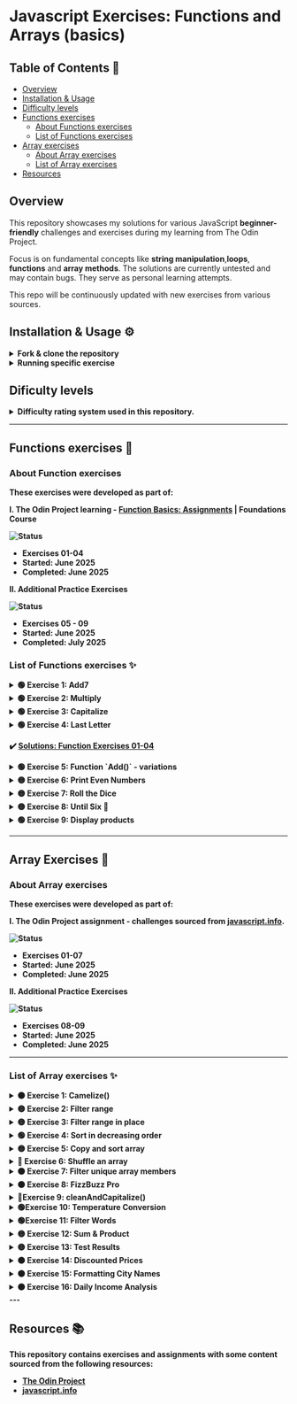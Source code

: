 # Javascript Exercises: Functions and Arrays (basics)

## Table of Contents 📖

- [Overview](#overview)
- [Installation & Usage](#installation--usage)
- [Difficulty levels](#dificulty-levels)
- [Functions exercises](#functions-exercises)
  - [About Functions exercises](#about-functions-exercises)
  - [List of Functions exercises](#list-of-functions-exercises)
- [Array exercises](#array-exercises)
  - [About Array exercises](#about-array-exercises)
  - [List of Array exercises](#list-of-array-exercises)
- [Resources](#resources)

## Overview

This repository showcases my solutions for various JavaScript **beginner-friendly** challenges and exercises during my learning from The Odin Project.

Focus is on fundamental concepts like **string manipulation**,**loops**, **functions** and **array methods**.
The solutions  are currently untested and may contain bugs. They serve as personal learning attempts.

This repo will be continuously updated with new exercises from various sources.

## Installation & Usage ⚙️

<details>
  <summary><strong> Fork & clone the repository</strong></summary>

 1. **Fork**

  Begin by forking this repository to your own GitHub account. Click the 'Fork' button on the top right of this page.

2. **Clone**

  Open your terminal or command prompt and run the following command to clone the repository to your local machine:

  ```bash
    git clone https://github.com/dinruz/js-exercises-functions-arrays.git
  ``` 
</details>

<details>
  <summary><strong>Running specific exercise</strong></summary>

* Navigate to the project directory: 

 ```bash
    cd js-exercises-functions-arrays/array-exercises
  ```
* or you can run any exercise file using Node.js. For example, to run the `01_camelize.js` array exercise:

  ```bash
    node array-exercises/01_camelize.js
  ```
</details>

## Dificulty levels

<details>
<summary><strong> Difficulty rating system used in this repository.<strong></summary> 


🟢 **Very Easy**

These tasks are perfect for first steps. 
They focus on basic syntax and direct instruction execution, requiring minimal complex thought.

🟡  **Easy**

These tasks involve connecting a few basic concepts or applying simple logic.
They might include variables, conditions, or straightforward loops.

🟠 **Medium**	

These tasks present a moderate challenge for beginners. 
They combine several fundamental ideas and might involve slightly more complex logic or basic array manipulations.

🔴  **Hard**	

These tasks are more complex and require combining multiple concepts or more involved algorithms. 
They are still approachable but might demand more time and iteration.
 </details>

---

## Functions exercises 🧩

### About Function exercises

These exercises were developed as part of:

**I. The Odin Project learning** - [Function Basics: Assignments](https://www.theodinproject.com/lessons/foundations-function-basics#assignment) | Foundations Course

![Status](https://img.shields.io/badge/Status-Complete-brightgreen)

  * Exercises  01-04
  * Started:   June 2025 
  * Completed: June 2025

**II. Additional Practice Exercises**

![Status](https://img.shields.io/badge/Status-In%20Progress-yellow)

  * Exercises  05 - 09
  * Started:   June 2025 
  * Completed: July 2025


### List of Functions exercises ✨

<details>
  <summary><strong>🟢 Exercise 1: Add7</strong></summary>

  Write a function called `add7()` that takes one number and returns that number + 7.
  Write function and test the output with `console.log``.

</details>

<details>
  <summary><strong>🟢 Exercise 2: Multiply</strong></summary>

Write a function called `multiply()` that takes 2 numbers and returns their product.
Write function and test the output with `console.log`.

</details>

<details>
  <summary><strong>🟢 Exercise 3: Capitalize</strong></summary>

Write a function called `capitalize()` that takes a string and returns that string with only the first letter capitalized. 
Make sure that it can take strings that are lowercase, UPPERCASE or BoTh.

</details>

<details>
  <summary><strong>🟢 Exercise 4: Last Letter </strong></summary>
  

Write a function called `lastLetter()` that takes a string and returns the very last letter of that string. 

```javascript
   lastLetter('abcd'); // should return: 'd' 
```
</details>

  ✔️ [Solutions: Function Exercises 01-04](./functions-exercises/basicFunctions.js)

<details>
  <summary><strong>🟢 Exercise 5: Function `Add()` - variations </strong></summary>
  
I. Write a function `add(num1, num2)` that returns the result. Use only 'return'.

II. Write similar function `addStore(num3,num4)` and store the result in a new variable 'total'. Print the value of the total variable to the console.

III. Write this function as arrow function - `addArrow(num5,num6)`.

  ✔️ [Solution: Add.js](./functions-exercises/05_fnAdd.js) 

</details>

<details>
  <summary><strong>🟡 Exercise 6: Print Even Numbers</strong></summary>
  
Write a function `printEvenNumbers(start, end)`.

Within this function, use a `for loop` to print all even numbers between start and end (inclusive of start and end if they are even). Finally, call the function with the range 1-15.

  ✔️ [Solution: PrintEven.js](./functions-exercises/06_fnPrintEven.js) 

</details>

<details>
  <summary><strong>🟡 Exercise 7: Roll the Dice</strong></summary>
  
Write a function `getDiceNumber(time)`. Argument represents the total number of times a standard dice should be rolled. Print the roll's sequence number and the result of that roll to the console.

Call the function which should roll the dice 8 times.

  ✔️ [Solution: rollDice.js](./functions-exercises/07_rollDice.js) 

</details>

<details>
  <summary><strong>🟡 Exercise 8: Until Six 🎲</strong></summary>
  
Write a function `getUntilSix()` and call it. It should simulate rolling a die repeatedly until the number 6 is rolled.

  ✔️ [Solution: getUntilSix.js](./functions-exercises/08_getUntilSix.js) 
 </details>

<details>
  <summary><strong>🟢 Exercise 9: Display products</strong></summary>
  
Write a function `displayProduct()` for displaying perfumery products. It takes a `name` (mandatory string) and `price` (optional number, defaults to '0.00 EUR'). If the product is complimentary, it's a free item and you should input only its name. However, the function must always print both the name and price, regardless of whether it's free or not.

Call the function twice:

```javascript
 displayProduct('Java Eau de Parfum', 150)   
 displayProduct('Scripted body lotion - sample') 
```

  * [Solution: displayProduct.js](./functions-exercises/09_displayProduct.js) 
 </details>

---

## Array Exercises 🧩

### About Array exercises


These exercises were developed as part of:

**I. The Odin Project assignment** - challenges sourced from [javascript.info](https://javascript.info/array-methods#tasks).

![Status](https://img.shields.io/badge/Status-Complete-brightgreen)

  * Exercises  01-07
  * Started:   June 2025
  * Completed: June 2025

**II. Additional Practice Exercises**

![Status](https://img.shields.io/badge/Status-In%20Progress-yellow)

  * Exercises  08-09
  * Started:   June 2025
  * Completed: June 2025

---

### List of Array exercises ✨

<details>
  <summary><strong>🟠 Exercise 1: Camelize()</strong></summary>

  Write the function `camelize(str)` that changes dash-separated words like “my-short-string” into camel-cased “myShortString”. That is: removes all dashes, each word after dash becomes uppercased. 
  
  Examples:

```javascript
camelize("background-color") == 'backgroundColor';
camelize("list-style-image") == 'listStyleImage';
camelize("-webkit-transition") == 'WebkitTransition';
```

✔️ [Solution: Camelize.js](./array-exercises/01_camelize.js)

</details>

<details>
  <summary><strong>🟡 Exercise 2: Filter range</strong></summary>

  Write a function `filterRange(arr, a, b)` that gets an array `arr`, looks for elements with values higher or equal to a and lower or equal to b and return a result as an array.
  For instance:

```javascript
let arr = [5, 3, 8, 1];
let filtered = filterRange(arr, 1, 4);
alert( filtered ); // 3,1 (matching values)
// alert( arr ); // 5,3,8,1 (not modified)
```

 ✔️ [Solution: filterRange.js](./array-exercises/02_filterRange.js)

</details>

<details>
  <summary><strong>🟡 Exercise 3: Filter range in place </strong></summary>
  
   Write a function `filterRangeInPlace(arr, a, b)` that gets an array `arr` and removes from it all values except those that are between a and b. The test is: 'a ≤ arr[i] ≤ b'.

  The function should only modify the array. It should not return anything.

```javascript
let arr = [5, 3, 8, 1];
filterRangeInPlace(arr, 1, 4); // removed the numbers except from 1 to 4
// alert( arr ); // [3, 1]
```

 ✔️ [Solution: filterRangeInPlace.js](./array-exercises/03_filterRangeInPlace.js)</p>
</details>

<details>
  <summary><strong>🟢 Exercise 4: Sort in decreasing order </strong></summary>
  

  ```javascript
let arr = [5, 2, 1, -10, 8];
// ... 
  alert( arr ); // 8, 5, 2, 1, -10
  ```

[Solution: sortInDecreasingOrder.js](./array-exercises/04_sortInDecreasingOrder.js)
</details>

<details>
  <summary><strong>🟡 Exercise 5: Copy and sort array</strong></summary>


  We have an array of strings 'arr'. We’d like to have a sorted copy of it, but keep arr unmodified.

  Create a function `copySorted(arr)` that returns such a copy.

```javascript
let arr = ["HTML", "JavaScript", "CSS"];
let sorted = copySorted(arr);
alert( sorted ); // CSS, HTML, JavaScript
// alert( arr ); // HTML, JavaScript, CSS (no changes)
```
 
  ✔️ [Solution: copyAndSortArray.js](./array-exercises/05_copyAndSortArray.js)
</details>

<details>
  <summary><strong>🔴 Exercise 6: Shuffle an array</strong></summary>

  Write the function `shuffle(array)` that shuffles (randomly reorders) elements of the array.
  Multiple runs of shuffle may lead to different orders of elements. 
  For instance:

```javascript
let arr = [1, 2, 3];
shuffle(arr);
    // arr = [3, 2, 1]
shuffle(arr);
    // arr = [2, 1, 3]
shuffle(arr);
    // arr = [3, 1, 2]
  // ...
```
All element orders should have an equal probability. 
For instance, [1,2,3] can be reordered as [1,2,3] or [1,3,2] or [3,1,2] etc, with equal probability of each case.
 

 ✔️ [Solution: shuffleAnArray.js](./array-exercises/06_shuffleAnArray.js)
 💡 **Tip**: To use shuffle method, google [Fisher-Yates Shuffle](https://en.wikipedia.org/wiki/Fisher%E2%80%93Yates_shuffle). 
</details>


<details>
  <summary><strong>🟠 Exercise 7: Filter unique array members </strong></summary>

Let `arr` be an array. Create a function `unique(arr)` that should return an array with unique items of 'arr'.
For instance:

 ```javascript
 
 function unique(arr) {
    /* your code */
    }
    let strings = ["Hare", "Krishna", "Hare", "Krishna",
    "Krishna", "Krishna", "Hare", "Hare", ":-O"
    ];
    alert( unique(strings) ); // Hare, Krishna, :-O
```

 ✔️ [Solution: filterUnique.js](./array-exercises/07_filterUnique.js)
</details>

<details>
  <summary><strong>🟠 Exercise 8: FizzBuzz Pro </strong></summary>

Write a function `fizzBuzzPro(number)` that generates a modified FizzBuzz sequence up to a given number.

Function should: 

  - iterate from 1 up to number;
  - apply **standard FizzBuzz rules:**
    * print "FizzBuzz" for multiples of both 3 and 5;
    * print "Fizz" for multiples of 3;
    * print "Buzz" for multiples of 5;

  - apply **special rule**:
    * if a number contains the digit "7", it outputs "Bang!" instead of any FizzBuzz variant

   - return a single string of the results, separated by `, ` with a `.` at the very end.


 ```javascript
 
    fizzBuzzPro(20) // Expected: "1, 2, Fizz, 4, Buzz, Fizz, Bang!, 8, Fizz, Buzz, 11, Fizz, 13, 14, FizzBuzz, 16, Bang!, 18, 19, Buzz."
```

  ✔️ [Solution: fizzBuzzPro.js](./array-exercises/08_fizzBuzzPro.js)
</details>

<details>
  <summary><strong>🔴Exercise 9: cleanAndCapitalize() </strong></summary>

Write a function `cleanAndCapitalize(text)` that takes one string and transforms the text in the following way:

* remove all punctuation characters (.,;:!?_-)
* capitalize the first letter of each word
* standardize spaces (only one space between words)

The function should return the final string like this:

 ```javascript
    cleanAndCapitalize("tHis-is somE--stranGE. text! ")
    // Expected output: "This Is Some Strange Text"

    cleanAndCapitalize(" THIS.one...   TOo_  ")
    // Expected output: "This One Too"
  ```

  ✔️ [Solution: cleanAndCapitalize.js](./array-exercises/09_cleanAndCapitalize.js)
</details>

<details>
  <summary><strong>🟢Exercise 10: Temperature Conversion </strong></summary>

Create an array named `tempC` containing several numbers. These numbers represent temperatures in Celsius.

Create a new array called `tempF`. Each element in the new array should be the corresponding Celsius temperature converted to Fahrenheit using the formula: `(temperature * 9/5) + 32`.

Output should look like this:

 ```javascript
 console.log(tempC); // expected: 0,10,20,30,-5,15
 console.log(tempF); // expected: 32,50,68,86,23,59
  ```

  ✔️ [Solution: tempConversion.js](./array-exercises/10_tempConversion.js)
</details>

<details>
  <summary><strong>🟢Exercise 11: Filter Words </strong></summary>

Create an array `words` containing strings 'augmentation','desk','building','bed','affiliate','ant','sunshine','Ann'.

Create a new array `longWords` that contains only the words whose length is greater than 6 characters.
Create another new array `startWithA` that contains only the words that start with the letter 'a'(case-insensitive).

Log all three arrays to the console. Output should look like this:

 ```javascript
 console.log(words);        // augmentation,desk,building,bed,affiliate,ant,sunshine,Ann
 console.log(longWords);   //  augmentation,building,affiliate,sunshine
 console.log(startWithA); //   augmentation,affiliate,ant,Ann
  ```

  ✔️ [Solution: filterWords.js](./array-exercises/11_filterWords.js)
</details>

<details>
  <summary><strong>🟡 Exercise 12: Sum & Product  </strong></summary>

Create an array  `numbers` ([1, 2, 3, 4, 5]). 

Calculate the sum of all numbers in the array and store it in a variable `totalSum`.
Calculate the product of all numbers in the array amd store it in a variable `totalProduct`.

Output should look like this:

 ```javascript
  console.log('Array of numbers: ',numbers);// Array of numbers: 1,2,3,4,5
 console.log('Total sum: ',totalSum, 'total product: ',totalProduct);// Total sum: 15, total product: 120
  ```

  ✔️ [Solution: sumAndProduct.js](./array-exercises/12_sumAndProduct.js)
</details>


<details>
  <summary><strong>🟡 Exercise 13: Test Results </strong></summary>

Create an array `testResults` containing numbers ([85, 92, 78, 65, 95, 70, 88]) representing test results.

- Locate the first result that is greater than 90. Store it in a variable `firstExcellent`.
- Find the index of the first result that is less than 70. Store it in a variable `indexFirstFailing`.
- Check if there is at least one result less than 60  and if all results are greater than 50. 

Output should look like this:

 ```javascript
console.log(`Array with test results: ${testResults}`); //expected: 85,92,78,65,95,70,88
console.log(`First excellent result (>90) is: ${firstExcellent}`); // 92
console.log(`First failing (<70) is on position: ${indexFirstFailing}`); // 3
console.log(`Are there any failing results? (<60): ${hasFailing}`); // false
console.log(`Is every result bigger than 50?: ${areBigger}`); // true

  ```

  ✔️ [Solution: testResults.js](./array-exercises/13_testResults.js)
</details>

<details>
  <summary><strong>🟠 Exercise 14: Discounted Prices  </strong></summary>

Create an array `productPrices` ([15.99, 23.50, 5.00, 12.75, 30.20, 8.99]).

Create a new array `discountedPrices` containing only prices that are greater than 10 and these prices should be reduced by 10%. Calculate the total sum of all discounted products. 


 ```javascript
 console.log(productPrices);     // 15.99,23.5,5,12.75,30.2,8.99
 console.log(discountedPrices); // 14.391,21.15,11.475,27.18
 console.log(total);           // 74.196
  ```

  ✔️ [Solution: discounted.js](./array-exercises/14_discounted.js)
</details>

<details>
  <summary><strong>🟠 Exercise 15: Formatting City Names  </strong></summary>

Create an array `cityNames`= ["lisBOa", "marbella","vallettA", "Split", "theSSaloniKI", "napoLi", "sALERNO"].

Create a new array named `formattedCities` where each city name will have its first letter capitalized and the rest in lowercase.  [Example: "lisBOa" -> "Lisboa"]

Create a new array `citiesWithS` that contains only the cities (from the original array) whose name starts with the letter 'S' (case-insensitive). Output should look like this:

 ```javascript
 console.log(cityNames);          // lisBOa,marbella,vallettA,Split,theSSaloniKI,napoLi,sALERNO
 console.log(formattedCities);   // Lisboa,Marbella,Valletta,Split,Thessaloniki,Napoli,Salerno
 console.log(citiesWithS);      // Split,sALERNO
  ```

  ✔️ [Solution: formattingCities.js](./array-exercises/15_formattingCities.js)
</details>

<details>
  <summary><strong>🟠 Exercise 16: Daily Income Analysis </strong></summary>

Imagine you have an array of numbers representing daily incomes over a week. Some days were not good, resulting in negative or zero incomes. Create an array `dailyIncome` like this: [120, 80, -30, 150, 0, 90, 200].

You need to perform the following analyses:

  * Positive Incomes: Create a new array `positiveIncomes` containing only the incomes that are strictly greater than 0.  Calculate the sum of all positive incomes from the positiveIncomes array. 

  * Indexes of Bad Income Days: Find all the indexes of the days when the income was less than or equal to 0. 

Finally, log all the results to the console like this:

 ```javascript
 /*
Original array - daily income for a week: 120,80,-30,150,0,90,200
Positive incomes: 120,80,150,90,200, Total of positive incomes: 640
Indexes of days with negative incomes: 2,4
*/
  ```

  ✔️ [Solution: incomeAnalysis.js](./array-exercises/16_incomeAnalysis.js)
</details>
---

## Resources 📚

This repository contains exercises and assignments with some content sourced from the following resources:

* [The Odin Project](https://www.theodinproject.com/)
* [javascript.info](https://javascript.info/) 